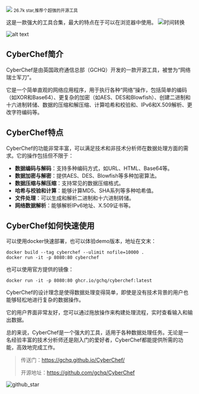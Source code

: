<img src="/assets/image/240624-CyberChef-1.png">
<small>26.7k star,推荐个超强的开源工具</small>

这是一款强大的工具合集，最大的特点在于可以在浏览器中使用。
![时间转换](/assets/image/240624-CyberChef-2.png)

![alt text](/assets/image/240624-CyberChef-1.png)

## CyberChef简介

CyberChef是由英国政府通信总部（GCHQ）开发的一款开源工具，被誉为“网络瑞士军刀”。

它是一个简单直观的网络应用程序，用于执行各种“网络”操作，包括简单的编码（如XOR和Base64）、更复杂的加密（如AES、DES和Blowfish）、创建二进制和十六进制转储、数据的压缩和解压缩、计算哈希和校验和、IPv6和X.509解析、更改字符编码等。

## CyberChef特点

CyberChef的功能非常丰富，可以满足技术和非技术分析师在数据处理方面的需求。它的操作包括但不限于：
- **数据编码与解码**：支持多种编码方式，如URL、HTML、Base64等。
- **数据加密与解密**：提供AES、DES、Blowfish等多种加密算法。
- **数据压缩与解压缩**：支持常见的数据压缩格式。
- **哈希与校验和计算**：能够计算MD5、SHA系列等多种哈希值。
- **文件处理**：可以生成和解析二进制和十六进制转储。
- **网络数据解析**：能够解析IPv6地址、X.509证书等。

## CyberChef如何快速使用

可以使用docker快速部署，也可以体验demo版本，地址在文末：

```
docker build --tag cyberchef --ulimit nofile=10000 .
docker run -it -p 8080:80 cyberchef
```

也可以使用官方提供的镜像：

```
docker run -it -p 8080:80 ghcr.io/gchq/cyberchef:latest
```
CyberChef的设计理念是使得数据处理变得简单，即使是没有技术背景的用户也能够轻松地进行复杂的数据操作。

它的用户界面非常友好，您可以通过拖放操作来构建处理流程，实时查看输入和输出数据。

总的来说，CyberChef是一个强大的工具，适用于各种数据处理任务。无论是一名经验丰富的技术分析师还是刚入门的爱好者，CyberChef都能提供所需的功能，高效地完成工作。

>传送门：https://gchq.github.io/CyberChef/
>
>开源地址：https://github.com/gchq/CyberChef

![github_star](/assets/image/240624-CyberChef.png)


